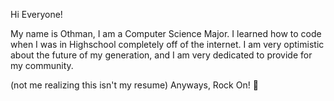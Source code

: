 Hi Everyone!

My name is Othman, I am a Computer Science Major. I learned how to code when I was in Highschool completely off of the internet.
I am very optimistic about the future of my generation, and I am very dedicated to provide for my community. 
 
(not me realizing this isn't my resume)
Anyways,
Rock On! 🤘
